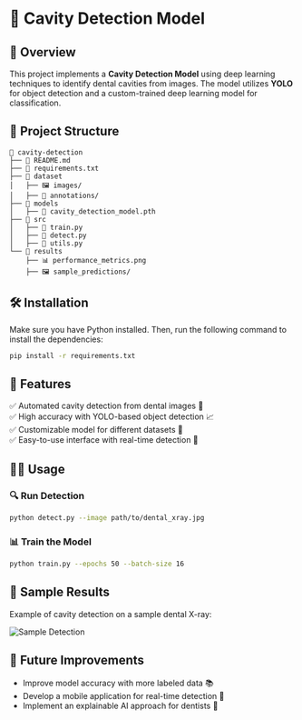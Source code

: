 # 🦷 Cavity Detection Model

## 📌 Overview
This project implements a **Cavity Detection Model** using deep learning techniques to identify dental cavities from images. The model utilizes **YOLO** for object detection and a custom-trained deep learning model for classification.


## 📂 Project Structure
```
📁 cavity-detection
├── 📜 README.md
├── 📜 requirements.txt
├── 📂 dataset
│   ├── 🖼 images/
│   ├── 📄 annotations/
├── 📂 models
│   ├── 🧠 cavity_detection_model.pth
├── 📂 src
│   ├── 📝 train.py
│   ├── 📝 detect.py
│   ├── 📝 utils.py
└── 📂 results
    ├── 📊 performance_metrics.png
    ├── 🖼 sample_predictions/
```

## 🛠 Installation
Make sure you have Python installed. Then, run the following command to install the dependencies:
```bash
pip install -r requirements.txt
```

## 🎯 Features
✅ Automated cavity detection from dental images 🦷  
✅ High accuracy with YOLO-based object detection 📈  
✅ Customizable model for different datasets 🔧  
✅ Easy-to-use interface with real-time detection 🎥  

## 🏃‍♂️ Usage
### 🔍 Run Detection
```bash
python detect.py --image path/to/dental_xray.jpg
```

### 📊 Train the Model
```bash
python train.py --epochs 50 --batch-size 16
```

## 📌 Sample Results
Example of cavity detection on a sample dental X-ray:

![Sample Detection](path/to/your/image3.jpg)

## 🚀 Future Improvements
- Improve model accuracy with more labeled data 📚  
- Develop a mobile application for real-time detection 📱  
- Implement an explainable AI approach for dentists 🏥  



